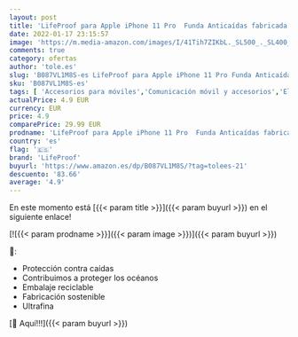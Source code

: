 ```yaml
---
layout: post
title: 'LifeProof para Apple iPhone 11 Pro  Funda Anticaídas fabricada de Plástico Reciclado procedente del Océano  Wake Series  Gris'
date: 2022-01-17 23:15:57
image: 'https://m.media-amazon.com/images/I/41Tih7ZIKbL._SL500_._SL400_.jpg'
comments: true
category: ofertas
author: 'tole.es'
slug: 'B087VL1M8S-es LifeProof para Apple iPhone 11 Pro Funda Anticaídas...'
sku: 'B087VL1M8S-es'
tags: [ 'Accesorios para móviles','Comunicación móvil y accesorios','Electrónica','Fundas y carcasas para teléfonos móviles','apple','iphone','lifeproof', ]
actualPrice: 4.9 EUR
currency: EUR
price: 4.9
comparePrice: 29.99 EUR
prodname: 'LifeProof para Apple iPhone 11 Pro  Funda Anticaídas fabricada de Plástico Reciclado procedente del Océano  Wake Series  Gris'
country: 'es'
flag: '🇪🇸'
brand: 'LifeProof'
buyurl: 'https://www.amazon.es/dp/B087VL1M8S/?tag=tolees-21'
descuento: '83.66'
average: '4.9'
---
```


En este momento está [{{< param title >}}]({{< param buyurl >}}) en el siguiente enlace!

[![{{< param prodname >}}]({{< param image >}})]({{< param buyurl >}})

🔎:

- Protección contra caídas
- Contribuimos a proteger los océanos
- Embalaje reciclable
- Fabricación sostenible
- Ultrafina

[🛒 Aquí!!!]({{< param buyurl >}})
